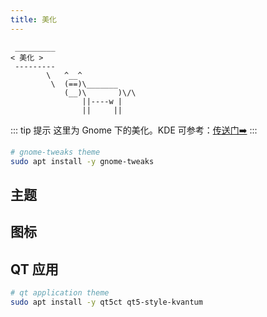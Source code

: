 ```yaml
---
title: 美化
---
```



```:no-line-numbers
 _________
< 美化 >
 ---------
        \   ^__^
         \  (==)\_______
            (__)\       )\/\
                ||----w |
                ||     ||
```

::: tip 提示
这里为 Gnome 下的美化。KDE 可参考：[传送门➡️](https://arch.icekylin.online/advanced/beauty-1.html)
:::


```sh
# gnome-tweaks theme
sudo apt install -y gnome-tweaks
```

## 主题

## 图标

## QT 应用

```sh
# qt application theme
sudo apt install -y qt5ct qt5-style-kvantum
```
